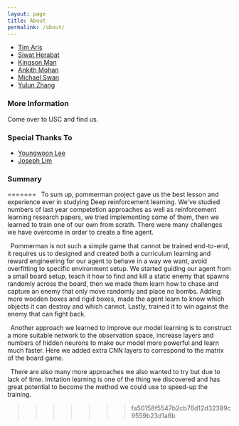 ```yaml
---
layout: page
title: About
permalink: /about/
---
```


* [Tim Aris](mailto:taris@usc.edu)
* [Siwat Herabat](mailto:herabat@usc.edu)
* [Kingson Man](mailto:kman@usc.edu)
* [Ankith Mohan](mailto:ankithmo@usc.edu)
* [Michael Swan](mailto:rmswan@usc.edu)
* [Yulun Zhang](mailto:yulunzha@usc.edu)

### More Information

Come over to USC and find us.

### Special Thanks To ###

* [Youngwoon Lee](mailto:lee504@usc.edu)
* [Joseph Lim](mailto:jjlim@usc.edu)


### Summary

=======
&ensp;To sum up, pommerman project gave us the best lesson and experience ever in studying Deep reinforcement learning. We've studied numbers of last year competetion approaches as well as reinforcement learning research papers, we tried implementing some of them, then we learned to train one of our own from scrath. There were many challenges we have overcome in order to create a fine agent.

&ensp;Pommerman is not such a simple game that cannot be trained end-to-end, it requires us to designed and created both a curriculum learning and reward engineering for our agent to behave in a way we want, avoid overfitting to specific environment setup. We started guiding our agent from a small board setup, teach it how to find and kill a static enemy that spawns randomly across the board, then we made them learn how to chase and capture an enemy that only move randomly and place no bombs. Adding more wooden boxes and rigid boxes, made the agent learn to know which objects it can destroy and which cannot. Lastly, trained it to win against the enemy that can fight back.  

&ensp;Another approach we learned to improve our model learning is to construct a more suitable network to the observation space, increase layers and numbers of hidden neurons to make our model more powerful and learn much faster. Here we added extra CNN layers to correspond to the matrix of the board game.  

&ensp;There are also many more approaches we also wanted to try but due to lack of time. Imitation learning is one of the thing we discovered and has great potential to become the method we could use to speed-up the training.
>>>>>>> fa50158f5547b2cb76d12d32389c9559b23d1a6b
  
